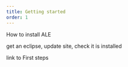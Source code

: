 ```yaml
---
title: Getting started
order: 1
---
```


How to install ALE

get an eclipse, update site, check it is installed

link to First steps
